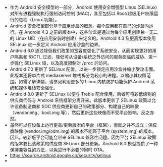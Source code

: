 - 作为 Android 安全模型的一部分，Android 使用安全增强型 Linux (SELinux) 对所有进程强制执行强制访问控制 (MAC)，甚至包括以 Root/超级用户权限运行的进程（Linux 功能）。
- Android 安全模型部分基于应用沙盒的概念。每个应用都在自己的沙盒内运行。在 Android 4.3 之前的版本中，这些沙盒是通过为每个应用创建独一无二的 Linux UID（在应用安装时创建）来定义的。Android 4.3 及更高版本使用 SELinux 进一步定义 Android 应用沙盒的边界。
- Android 6.0 通过降低我们政策的宽容度强化了系统安全，从而实现更好的用户隔离和 IOCTL 过滤、降低可从设备/系统之外访问的服务面临的威胁、进一步强化 SELinux 域，以及高度限制对 /proc 的访问。
- Android 7.0 更新了 SELinux 配置，以进一步锁定应用沙盒并缩小受攻击面。此版本还将单片式 mediaserver 堆栈拆分为较小的进程，以缩小其权限范围。如需了解详情，请参阅利用更多的 Linux 内核防护功能保护 Android 系统和媒体堆栈安全强化。
- Android 8.0 更新了 SELinux 以便与 Treble 配合使用，后者可将较低级别的供应商代码与 Android 系统框架分离开来。此版本更新了 SELinux 政策以允许设备制造商和 SOC 供应商更新自己的政策部分、构建自己的映像（vendor.img、boot.img 等），然后更新这些映像而不受平台影响，反之亦然。
- 虽然可以在设备上运行更高/更新版本的平台（框架），但反之并不成立；供应商映像 (vendor.img/odm.img) 的版本不能高于平台 (system.img) 的版本。因此，较新版平台可能会带来 SELinux 兼容性问题，因为平台 SELinux 政策的版本要比该政策的供应商 SELinux 部分更新。Android 8.0 模型提供了一种保持兼容性的方法，以免进行不必要的同时 OTA。
- https://source.android.google.cn/security/selinux
-